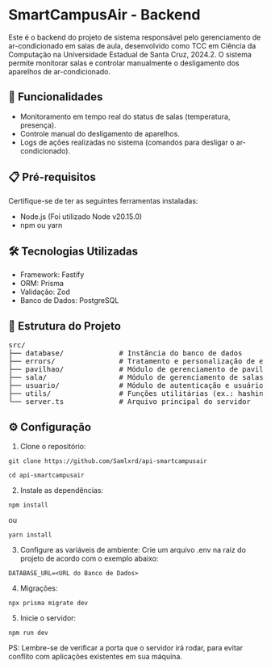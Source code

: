# SmartCampusAir - Backend
Este é o backend do projeto de sistema responsável pelo gerenciamento de ar-condicionado em salas de aula, desenvolvido como TCC em Ciência da Computação na Universidade Estadual de Santa Cruz, 2024.2.
O sistema permite monitorar salas e controlar manualmente o desligamento dos aparelhos de ar-condicionado.

## 🚀 Funcionalidades
- Monitoramento em tempo real do status de salas (temperatura, presença).
- Controle manual do desligamento de aparelhos.
- Logs de ações realizadas no sistema (comandos para desligar o ar-condicionado).

## 📋 Pré-requisitos
Certifique-se de ter as seguintes ferramentas instaladas:

- Node.js (Foi utilizado Node v20.15.0)
- npm ou yarn

## 🛠️ Tecnologias Utilizadas
- Framework: Fastify
- ORM: Prisma
- Validação: Zod
- Banco de Dados: PostgreSQL

## 📂 Estrutura do Projeto
<pre>
src/  
├── database/             # Instância do banco de dados  
├── errors/               # Tratamento e personalização de erros  
├── pavilhao/             # Módulo de gerenciamento de pavilhão
├── sala/                 # Módulo de gerenciamento de salas  
├── usuario/              # Módulo de autenticação e usuários  
├── utils/                # Funções utilitárias (ex.: hashing, validação)  
└── server.ts             # Arquivo principal do servidor 
</pre>
## ⚙️ Configuração

1. Clone o repositório:
```
git clone https://github.com/Samlxrd/api-smartcampusair
```
```
cd api-smartcampusair
```

2. Instale as dependências:
```
npm install 
```
ou
```
yarn install 
```

3. Configure as variáveis de ambiente:
Crie um arquivo .env na raiz do projeto de acordo com o exemplo abaixo:
```
DATABASE_URL=<URL do Banco de Dados>
```

4. Migrações:
```
npx prisma migrate dev
```

5. Inicie o servidor:
```
npm run dev
```
PS: Lembre-se de verificar a porta que o servidor irá rodar, para evitar conflito com aplicações existentes em sua máquina.
